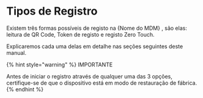 # Tipos de Registro

Existem três formas possíveis de registo na {Nome do MDM} , são elas: leitura de QR Code, Token de registo e registo Zero Touch.

Explicaremos cada uma delas em detalhe nas seções seguintes deste manual.

{% hint style="warning" %}
IMPORTANTE

Antes de iniciar o registro através de qualquer uma das 3 opções, certifique-se de que o dispositivo está em modo de restauração de fábrica.
{% endhint %}
